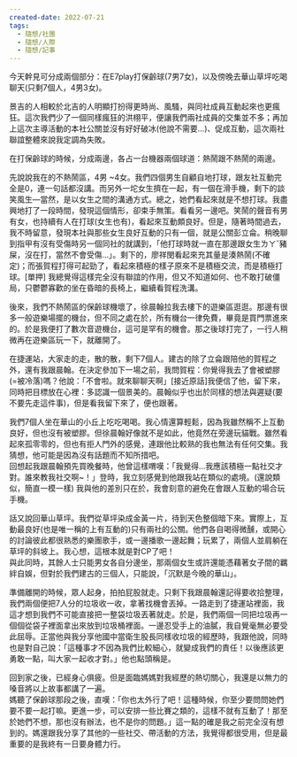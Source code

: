 ```yaml
---
created-date: 2022-07-21
tags:
  - 隨想/社團
  - 隨想/人際
  - 隨想/記事
---
```

今天幹見可分成兩個部分：在E7play打保齡球(7男7女)，以及傍晚去華山草坪吃喝聊天(只剩7個人，4男3女)。

景吉的人相較於北吉的人明顯打扮得更時尚、風騷，與同社成員互動起來也更瘋狂。這次我們少了一個同樣瘋狂的洪栩平，便讓我們兩社成員的交集並不多；再加上這次主導活動的本社公關並沒有好好破冰(他說不需要…)、促成互動，這次兩社聯誼整體來說我定調為失敗。

在打保齡球的時候，分成兩邊，各占一台機器兩個球道：熱鬧跟不熱鬧的兩邊。

先說說我在的不熱鬧區，4男 ~4女。我們四個男生自顧自地打球，跟友社互動完全是0，連一句話都沒講。而另外一坨女生擠在一起，有一個在滑手機，剩下的談笑風生—當然，是以女生之間的溝通方式。總之，她們看起來就是不想打球。我盡興地打了一段時間，發現這個情形，卻束手無策。看看另一邊吧。笑鬧的聲音有男有女，也持續有人在打球(女生也有)，看起來互動頗良好。但是，隨著時間過去，我不時留意，發現本社與那些女生良好互動的只有一個，就是公關彭立侖。稍晚聊到指甲有沒有受傷時另一個同社的就講到，「他打球時就一直在那邊跟女生ㄌㄚˇ豬屎，沒在打，當然不會受傷…」。剩下的，廖祥閔看起來充其量是湊熱鬧(不確定)；而張賀程打得可起勁了，看起來積極的樣子原來不是積極交流，而是積極打球。[單押] 我總覺得這樣完全沒有聯誼的作用，但又不知道如何、也不敢打破僵局，只鬱鬱寡歡的坐在昏暗的長椅上，繼續看賀程洗溝。

後來，我們不熱鬧區的保齡球機壞了，徐晨翰拉我去樓下的遊樂區逛逛。那邊有很多一般遊樂場擺的機台，但不同之處在於，所有機台一律免費，畢竟是買門票進來的。於是我便打了數次音遊機台，這可是罕有的機會。那之後球打完了，一行人稍微再在遊樂區玩一下，就離開了。

在捷運站，大家走的走，散的散，剩下7個人。建古的除了立侖跟陪他的賀程之外，還有我跟晨翰。在決定參加下一場之前，我問賀程：你覺得我去了會被塑膠(=被冷落)嗎？他說：「不會啦。就來聊聊天啊」[接近原話]我便信了他，留下來，同時把目標放在心裡：多認識一個景美的。晨翰似乎也出於同樣的想法與遲疑(要不要先走這件事)，但是看我留下來了，便也跟著。

我們7個人坐在華山的小丘上吃吃喝喝。我心情還算輕鬆，因為我雖然稱不上互動良好，但也沒有被塑膠。但徐晨翰好像就不是如此，他竟然在旁邊玩貓戰。雖然看起來孤零零的，但也有拒人門外的感覺，連跟他比較熟的我也無法有任何交集。我猜想，他可能是因為沒有話題而不知所措吧。  
回想起我跟晨翰預先買晚餐時，他曾這樣喟嘆：「我覺得…我應該積極一點社交才對。誰來教我社交啊~！」登時，我立刻感覺到他跟我站在類似的處境。(還說類似，簡直一模一樣) 我與他的差別只在於，我會刻意的避免在會跟人互動的場合玩手機。  

話又說回華山草坪。我們從草坪染成金黃一片，待到天色整個暗下來。實際上，互動最良好(也是唯一稱的上有互動的)只有兩社的公關。他們各自喝得微醺，或開心的討論彼此都很熟悉的樂團歌手，或一邊播歌一邊起舞；玩累了，兩個人並肩躺在草坪的斜坡上。我心想，這根本就是對CP了吧！  
與此同時，其餘人士只能男女各自分邊坐，那兩個女生或許還能憑藉著女子間的羈絆自娛，但對於我們建古的三個人，只能說，「沉默是今晚的華山」。  

準備離開的時候，眾人起身，拍拍屁股就走。只剩下我跟晨翰還記得要收拾整理，我們兩個便把7人分的垃圾收一收，拿著找機會丟掉。一路走到了捷運站裡面，我這才想到我們不可能直接把一整袋垃圾丟著就走。於是，我們兩個一同把垃圾再一個個從袋子裡面拿出來放到垃圾桶裡面。一邊忍受手上的油膩，我自覺毫無必要受此屈辱。正當他與我分享他國中當衛生股長同樣收垃圾的經歷時，我跟他說，同時也是對自己說：「這種事才不因為我們比較細心，就變成我們的責任！以後應該更勇敢一點，叫大家一起收才對。」他也點頭稱是。

回到家之後，已經身心俱疲。但是面臨媽媽對我經歷的熱切關心，我還是以無力的嗓音將以上故事都講了一遍。  
媽聽了保齡球那段之後，直嘆：「你也太外行了吧！這種時候，你至少要問問她們要不要一起打嘛。更進一步，可以安排一些比賽之類的，這樣不就有互動了！那至於她們不想，那也沒有辦法，也不是你的問題。」這一點的確是我之前完全沒有想到的。媽還跟我分享了其他的一些社交、帶活動的方法，我覺得都很受用，但是最重要的是我終有一日要身體力行。